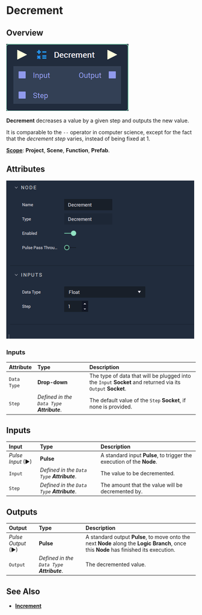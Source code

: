 # Decrement

## Overview

![The Decrement Node.](../../.gitbook/assets/node-decrement2.png)

**Decrement** decreases a value by a given step and outputs the new value.

It is comparable to the `--` operator in computer science, except for the fact that the _decrement step_ varies, instead of being fixed at 1.

[**Scope**](../overview.md#scopes): **Project**, **Scene**, **Function**, **Prefab**.

## Attributes

![The Decrement Node Attributes.](../../.gitbook/assets/node-decrement2-attr.png)

### Inputs

| Attribute | Type | Description |
| :--- | :--- | :--- |
| `Data Type` | **Drop-down** | The type of data that will be plugged into the `Input` **Socket** and returned via its `Output` **Socket**. |
| `Step` | _Defined in the `Data Type` **Attribute**_. | The default value of the `Step` **Socket**, if none is provided. |

## Inputs

| Input | Type | Description |
| :--- | :--- | :--- |
| _Pulse Input_ \(►\) | **Pulse** | A standard input **Pulse**, to trigger the execution of the **Node**. |
| `Input` | _Defined in the `Data Type` **Attribute**_. | The value to be decremented. |
| `Step` | _Defined in the `Data Type` **Attribute**_. | The amount that the value will be decremented by. |

## Outputs

| Output | Type | Description |
| :--- | :--- | :--- |
| _Pulse Output_ \(►\) | **Pulse** | A standard output **Pulse**, to move onto the next **Node** along the **Logic Branch**, once this **Node** has finished its execution. |
| `Output` | _Defined in the `Data Type` **Attribute**_. | The decremented value. |

## See Also

* [**Increment**](increment.md)

